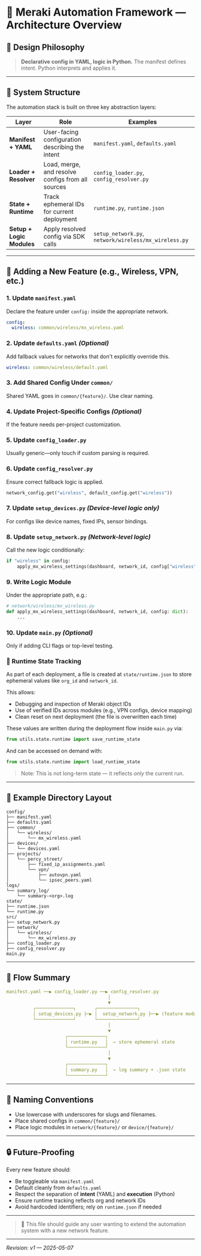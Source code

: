 # 🧠 Meraki Automation Framework — Architecture Overview

## 📌 Design Philosophy

> **Declarative config in YAML, logic in Python.**
> The manifest defines intent. Python interprets and applies it.

---

## 🧱 System Structure

The automation stack is built on three key abstraction layers:

| Layer                     | Role                                              | Examples                                              |
| ------------------------- | ------------------------------------------------- | ----------------------------------------------------- |
| **Manifest + YAML**       | User-facing configuration describing the intent   | `manifest.yaml`, `defaults.yaml`                      |
| **Loader + Resolver**     | Load, merge, and resolve configs from all sources | `config_loader.py`, `config_resolver.py`              |
| **State + Runtime**        | Track ephemeral IDs for current deployment       | `runtime.py`, `runtime.json`                          |
| **Setup + Logic Modules** | Apply resolved config via SDK calls               | `setup_network.py`, `network/wireless/mx_wireless.py` |

---

## 🔧 Adding a New Feature (e.g., Wireless, VPN, etc.)

### 1. **Update `manifest.yaml`**

Declare the feature under `config:` inside the appropriate network.

```yaml
config:
  wireless: common/wireless/mx_wireless.yaml
```

### 2. **Update `defaults.yaml`** *(Optional)*

Add fallback values for networks that don't explicitly override this.

```yaml
wireless: common/wireless/default.yaml
```

### 3. **Add Shared Config Under `common/`**

Shared YAML goes in `common/{feature}/`. Use clear naming.

### 4. **Update Project-Specific Configs** *(Optional)*

If the feature needs per-project customization.

### 5. **Update `config_loader.py`**

Usually generic—only touch if custom parsing is required.

### 6. **Update `config_resolver.py`**

Ensure correct fallback logic is applied.

```python
network_config.get("wireless", default_config.get("wireless"))
```

### 7. **Update `setup_devices.py`** *(Device-level logic only)*

For configs like device names, fixed IPs, sensor bindings.

### 8. **Update `setup_network.py`** *(Network-level logic)*

Call the new logic conditionally:

```python
if "wireless" in config:
    apply_mx_wireless_settings(dashboard, network_id, config["wireless"])
```

### 9. **Write Logic Module**

Under the appropriate path, e.g.:

```python
# network/wireless/mx_wireless.py
def apply_mx_wireless_settings(dashboard, network_id, config: dict):
    ...
```

### 10. **Update `main.py`** *(Optional)*

Only if adding CLI flags or top-level testing.

### 🧠 Runtime State Tracking

As part of each deployment, a file is created at `state/runtime.json` to store ephemeral values like `org_id` and `network_id`.

This allows:
- Debugging and inspection of Meraki object IDs
- Use of verified IDs across modules (e.g., VPN configs, device mapping)
- Clean reset on next deployment (the file is overwritten each time)

These values are written during the deployment flow inside `main.py` via:
```python
from utils.state.runtime import save_runtime_state
```

And can be accessed on demand with:
```python
from utils.state.runtime import load_runtime_state
```

> Note: This is not long-term state — it reflects *only* the current run.

---

## 📂 Example Directory Layout

```
config/
├── manifest.yaml
├── defaults.yaml
├── common/
│   └── wireless/
│       └── mx_wireless.yaml
├── devices/
│   └── devices.yaml
├── projects/
│   └── percy_street/
│       ├── fixed_ip_assignments.yaml
│       └── vpn/
│           ├── autovpn.yaml
│           └── ipsec_peers.yaml
logs/
└── summary_log/
    └── summary-<org>.log
state/
├── runtime.json
└── runtime.py
src/
├── setup_network.py
├── network/
│   └── wireless/
│       └── mx_wireless.py
├── config_loader.py
├── config_resolver.py
main.py
```

---

## 🔁 Flow Summary

```yaml
manifest.yaml ──▶ config_loader.py ──▶ config_resolver.py
                                      │
                                      ▼
          ┌──────────────┐       ┌───────────────┐
          │ setup_devices.py ├─▶ │  setup_network.py ├──▶ (feature modules)
          └──────────────┘       └───────────────┘
                                      │
                                      ▼
                      ┌──────────────┐
                      │ runtime.py   │  ← store ephemeral state
                      └──────────────┘
                                      │
                                      ▼
                      ┌──────────────┐
                      │ summary.py   │  ← log summary + .json state
                      └──────────────┘
```

---

## 📎 Naming Conventions

* Use lowercase with underscores for slugs and filenames.
* Place shared configs in `common/{feature}/`
* Place logic modules in `network/{feature}/` or `device/{feature}/`

---

## 🔒 Future-Proofing

Every new feature should:

* Be toggleable via `manifest.yaml`
* Default cleanly from `defaults.yaml`
* Respect the separation of **intent** (YAML) and **execution** (Python)
* Ensure runtime tracking reflects org and network IDs
* Avoid hardcoded identifiers; rely on `runtime.json` if needed

---

> 🧭 This file should guide any user wanting to extend the automation system with a new network feature.

---

*Revision: v1 — 2025-05-07*
